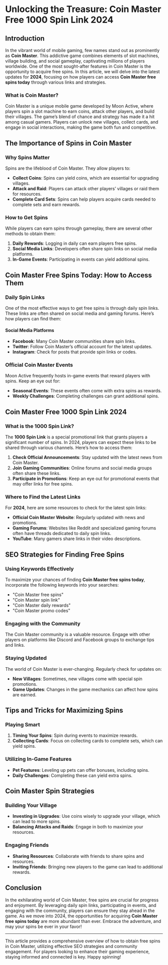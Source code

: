 # Unlocking the Treasure: Coin Master Free 1000 Spin Link 2024

## Introduction

In the vibrant world of mobile gaming, few names stand out as prominently as **Coin Master**. This addictive game combines elements of slot machines, village building, and social gameplay, captivating millions of players worldwide. One of the most sought-after features in Coin Master is the opportunity to acquire free spins. In this article, we will delve into the latest updates for **2024**, focusing on how players can access **Coin Master free spins today** through various links and strategies.

### What is Coin Master?

Coin Master is a unique mobile game developed by Moon Active, where players spin a slot machine to earn coins, attack other players, and build their villages. The game’s blend of chance and strategy has made it a hit among casual gamers. Players can unlock new villages, collect cards, and engage in social interactions, making the game both fun and competitive.

## The Importance of Spins in Coin Master

### Why Spins Matter

Spins are the lifeblood of Coin Master. They allow players to:

- **Collect Coins**: Spins can yield coins, which are essential for upgrading villages.
- **Attack and Raid**: Players can attack other players’ villages or raid them for resources.
- **Complete Card Sets**: Spins can help players acquire cards needed to complete sets and earn rewards.

### How to Get Spins

While players can earn spins through gameplay, there are several other methods to obtain them:

1. **Daily Rewards**: Logging in daily can earn players free spins.
2. **Social Media Links**: Developers often share spin links on social media platforms.
3. **In-Game Events**: Participating in events can yield additional spins.

## Coin Master Free Spins Today: How to Access Them

### Daily Spin Links

One of the most effective ways to get free spins is through daily spin links. These links are often shared on social media and gaming forums. Here’s how players can find them:

#### Social Media Platforms

- **Facebook**: Many Coin Master communities share spin links.
- **Twitter**: Follow Coin Master’s official account for the latest updates.
- **Instagram**: Check for posts that provide spin links or codes.

### Official Coin Master Events

Moon Active frequently hosts in-game events that reward players with spins. Keep an eye out for:

- **Seasonal Events**: These events often come with extra spins as rewards.
- **Weekly Challenges**: Completing challenges can grant additional spins.

## Coin Master Free 1000 Spin Link 2024

### What is the 1000 Spin Link?

The **1000 Spin Link** is a special promotional link that grants players a significant number of spins. In 2024, players can expect these links to be shared through various channels. Here’s how to access them:

1. **Check Official Announcements**: Stay updated with the latest news from Coin Master.
2. **Join Gaming Communities**: Online forums and social media groups often share these links.
3. **Participate in Promotions**: Keep an eye out for promotional events that may offer links for free spins.

### Where to Find the Latest Links

For **2024**, here are some resources to check for the latest spin links:

- **Official Coin Master Website**: Regularly updated with news and promotions.
- **Gaming Forums**: Websites like Reddit and specialized gaming forums often have threads dedicated to daily spin links.
- **YouTube**: Many gamers share links in their video descriptions.

## SEO Strategies for Finding Free Spins

### Using Keywords Effectively

To maximize your chances of finding **Coin Master free spins today**, incorporate the following keywords into your searches:

- "Coin Master free spins"
- "Coin Master spin link"
- "Coin Master daily rewards"
- "Coin Master promo codes"

### Engaging with the Community

The Coin Master community is a valuable resource. Engage with other players on platforms like Discord and Facebook groups to exchange tips and links. 

### Staying Updated

The world of Coin Master is ever-changing. Regularly check for updates on:

- **New Villages**: Sometimes, new villages come with special spin promotions.
- **Game Updates**: Changes in the game mechanics can affect how spins are earned.

## Tips and Tricks for Maximizing Spins

### Playing Smart

1. **Timing Your Spins**: Spin during events to maximize rewards.
2. **Collecting Cards**: Focus on collecting cards to complete sets, which can yield spins.

### Utilizing In-Game Features

- **Pet Features**: Leveling up pets can offer bonuses, including spins.
- **Daily Challenges**: Completing these can yield extra spins.

## Coin Master Spin Strategies

### Building Your Village

- **Investing in Upgrades**: Use coins wisely to upgrade your village, which can lead to more spins.
- **Balancing Attacks and Raids**: Engage in both to maximize your resources.

### Engaging Friends

- **Sharing Resources**: Collaborate with friends to share spins and resources.
- **Inviting Friends**: Bringing new players to the game can lead to additional rewards.

## Conclusion

In the exhilarating world of Coin Master, free spins are crucial for progress and enjoyment. By leveraging daily spin links, participating in events, and engaging with the community, players can ensure they stay ahead in the game. As we move into 2024, the opportunities for acquiring **Coin Master free spins today** are more abundant than ever. Embrace the adventure, and may your spins be ever in your favor!

---

This article provides a comprehensive overview of how to obtain free spins in Coin Master, utilizing effective SEO strategies and community engagement. For players looking to enhance their gaming experience, staying informed and connected is key. Happy spinning!
